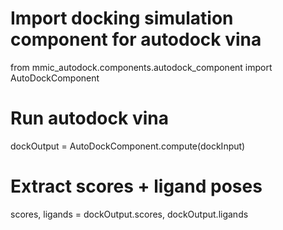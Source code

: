 # Import docking simulation component for autodock vina
from mmic_autodock.components.autodock_component import AutoDockComponent

# Run autodock vina
dockOutput = AutoDockComponent.compute(dockInput)

# Extract scores + ligand poses
scores, ligands = dockOutput.scores, dockOutput.ligands